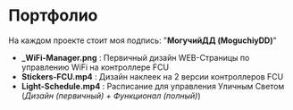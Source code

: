 # Портфолио
На каждом проекте стоит моя подпись: "**МогучийДД (MoguchiyDD)**"

- **_WiFi-Manager.png** : Первичный дизайн WEB-Страницы по управлению WiFi на контроллере FCU
- **Stickers-FCU.mp4** : Дизайн наклеек на 2 версии контроллеров FCU
- **Light-Schedule.mp4** : Расписание для управления Уличным Светом (*Дизайн (первичный) + Функционал (полный)*)
